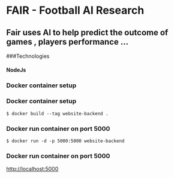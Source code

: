# FAIR - Football AI Research
## Fair uses AI to help predict the outcome of games , players performance ...

###Technologies
#### NodeJs

### Docker container setup 


### Docker container setup 

```
$ docker build --tag website-backend . 
```

### Docker run container on port 5000

```
$ docker run -d -p 5000:5000 website-backend 
```

### Docker run container on port 5000

[http://localhost:5000](http://localhost:5000)


